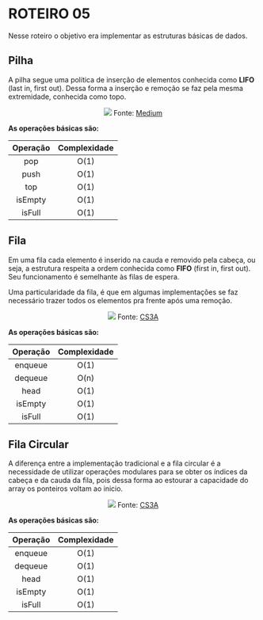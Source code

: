 # ROTEIRO 05

Nesse roteiro o objetivo era implementar as estruturas básicas de dados.

## Pilha

A pilha segue uma política de inserção de elementos conhecida como **LIFO** (last in, first out). Dessa forma a inserção e remoção se faz pela mesma extremidade, conhecida como topo.

<p align="center">
    <img src="https://cdn-images-1.medium.com/max/800/1*kkK3EZNOzBsuwkDNvSVR9g.gif"/>
    Fonte: <a href="https://medium.com/dev-blogs/ds-with-js-stack-queue-d91fc8cea7a3">Medium</a>
</p>


**As operações básicas são:**

| Operação | Complexidade |
| :------: | :----------: |
|   pop    |     O(1)     |
|   push   |     O(1)     |
|   top    |     O(1)     |
|  isEmpty |     O(1)     |
|  isFull  |     O(1)     |

## Fila

Em uma fila cada elemento é inserido na cauda e removido pela cabeça, ou seja, a estrutura respeita a ordem conhecida como **FIFO** (first in, first out). Seu funcionamento é semelhante às filas de espera.

Uma particularidade da fila, é que em algumas implementações se faz necessário trazer todos os elementos pra frente após uma remoção.

<p align="center">
    <img src="http://daltonschool.github.io/CS3A/assets/queue-animation.gif"/>
    Fonte: <a href="http://daltonschool.github.io/CS3A/collections/">CS3A</a>
</p>


**As operações básicas são:**

| Operação | Complexidade |
| :------: | :----------: |
|  enqueue |     O(1)     |
|  dequeue |     O(n)     |
|  head    |     O(1)     |
|  isEmpty |     O(1)     |
|  isFull  |     O(1)     |


## Fila Circular

A diferença entre a implementação tradicional e a fila circular é a necessidade de utilizar operações modulares para se obter os índices da cabeça e da cauda da fila, pois dessa forma ao estourar a capacidade do array os ponteiros voltam ao inicio.
  

<p align="center">
    <img src="http://daltonschool.github.io/CS3A/assets/queuearray-animation.gif"/>
    Fonte: <a href="http://daltonschool.github.io/CS3A/collections/">CS3A</a>
</p>

**As operações básicas são:**

| Operação | Complexidade |
| :------: | :----------: |
|  enqueue |     O(1)     |
|  dequeue |     O(1)     |
|  head    |     O(1)     |
|  isEmpty |     O(1)     |
|  isFull  |     O(1)     |